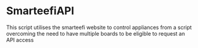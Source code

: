 # SmarteefiAPI
This script utilises the smarteefi website to control appliances from a script overcoming the need to have multiple boards to be eligible to request an API access
